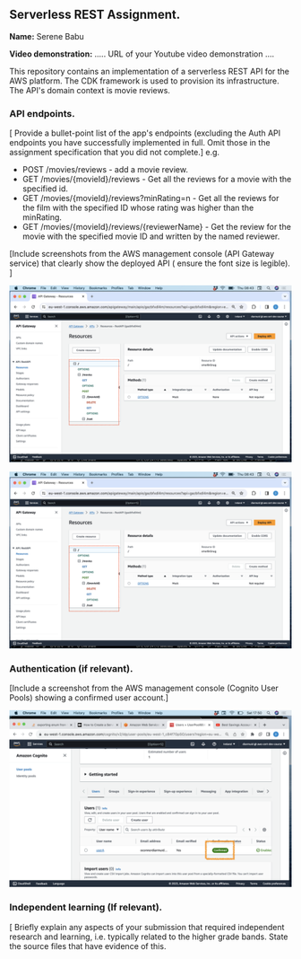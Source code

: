 ## Serverless REST Assignment.

__Name:__ Serene Babu

__Video demonstration:__ ..... URL of your Youtube video demonstration ....

This repository contains an implementation of a serverless REST API for the AWS platform. The CDK framework is used to provision its infrastructure. The API's domain context is movie reviews.

### API endpoints.

[ Provide a bullet-point list of the app's endpoints (excluding the Auth API endpoints you have successfully implemented in full. Omit those in the assignment specification that you did not complete.]
e.g.
 
+ POST /movies/reviews - add a movie review.
+ GET /movies/{movieId}/reviews - Get all the reviews for a movie with the specified id.
+ GET /movies/{movieId}/reviews?minRating=n - Get all the reviews for the film with the specified ID whose rating was higher than the minRating.
+ GET /movies/{movieId}/reviews/{reviewerName} - Get the review for the movie with the specified movie ID and written by the named reviewer.

[Include screenshots from the AWS management console (API Gateway service) that clearly show the deployed API ( ensure the font size is legible). ]

![](./images/api1.png)

![](./images/api1.png)

### Authentication (if relevant).

[Include a screenshot from the AWS management console (Cognito User Pools) showing a confirmed user account.]

![](./images/pool.png)

### Independent learning (If relevant).

[ Briefly explain any aspects of your submission that required independent research and learning, i.e. typically related to the higher grade bands. State the source files that have evidence of this.


